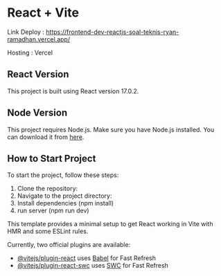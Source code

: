 # React + Vite

Link Deploy : https://frontend-dev-reactjs-soal-teknis-ryan-ramadhan.vercel.app/

Hosting : Vercel

## React Version
This project is built using React version 17.0.2.

## Node Version
This project requires Node.js. Make sure you have Node.js installed. You can download it from [here](https://nodejs.org/).

## How to Start Project
To start the project, follow these steps:

1. Clone the repository:
2. Navigate to the project directory:
3. Install dependencies (npm install)
4. run server (npm run dev)


This template provides a minimal setup to get React working in Vite with HMR and some ESLint rules.

Currently, two official plugins are available:

- [@vitejs/plugin-react](https://github.com/vitejs/vite-plugin-react/blob/main/packages/plugin-react/README.md) uses [Babel](https://babeljs.io/) for Fast Refresh
- [@vitejs/plugin-react-swc](https://github.com/vitejs/vite-plugin-react-swc) uses [SWC](https://swc.rs/) for Fast Refresh
